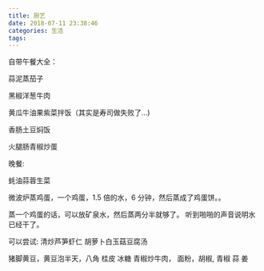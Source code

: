 ```yaml
---
title: 厨艺
date: 2018-07-11 23:38:46
categories: 生活
tags:
---
```


自带午餐大全：

蒜泥蒸茄子

黑椒洋葱牛肉

黄瓜牛油果紫菜拌饭（其实是寿司做失败了...)

香肠土豆焖饭

火腿肠青椒炒蛋


晚餐:

蚝油蒜蓉生菜

微波炉蒸鸡蛋，一个鸡蛋，1.5 倍的水，6 分钟，然后蒸成了鸡蛋饼。。 

蒸一个鸡蛋的话，可以放矿泉水，然后蒸两分半就够了。 听到啪啪的声音说明水已经干了。

可以尝试:
清炒芦笋虾仁
胡萝卜白玉菇豆腐汤

猪脚黄豆，黄豆泡半天，八角 桂皮 冰糖
青椒炒牛肉， 面粉，胡椒, 青椒 蒜 姜


